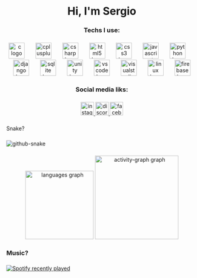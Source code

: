 <h1 align="center">Hi, I'm Sergio</h1>

###

<h3 align="center">Techs I use:</h3>

###

<div align="center">
  <img src="https://cdn.jsdelivr.net/gh/devicons/devicon/icons/c/c-original.svg" height="42" alt="c logo"  />
  <img width="21" />
  <img src="https://cdn.jsdelivr.net/gh/devicons/devicon/icons/cplusplus/cplusplus-original.svg" height="42" alt="cplusplus logo"  />
  <img width="21" />
  <img src="https://cdn.jsdelivr.net/gh/devicons/devicon/icons/csharp/csharp-original.svg" height="42" alt="csharp logo"  />
  <img width="21" />
  <img src="https://cdn.jsdelivr.net/gh/devicons/devicon/icons/html5/html5-original.svg" height="42" alt="html5 logo"  />
  <img width="21" />
  <img src="https://cdn.jsdelivr.net/gh/devicons/devicon/icons/css3/css3-original.svg" height="42" alt="css3 logo"  />
  <img width="21" />
  <img src="https://cdn.jsdelivr.net/gh/devicons/devicon/icons/javascript/javascript-original.svg" height="42" alt="javascript logo"  />
  <img width="21" />
  <img src="https://cdn.jsdelivr.net/gh/devicons/devicon/icons/python/python-original.svg" height="42" alt="python logo"  />
  <img width="21" />
  <img src="https://cdn.jsdelivr.net/gh/devicons/devicon/icons/django/django-plain.svg" height="42" alt="django logo"  />
  <img width="21" />
  <img src="https://cdn.jsdelivr.net/gh/devicons/devicon/icons/sqlite/sqlite-original.svg" height="42" alt="sqlite logo"  />
  <img width="21" />
  <img src="https://cdn.jsdelivr.net/gh/devicons/devicon/icons/unity/unity-original.svg" height="42" alt="unity logo"  />
  <img width="21" />
  <img src="https://cdn.jsdelivr.net/gh/devicons/devicon/icons/vscode/vscode-original.svg" height="42" alt="vscode logo"  />
  <img width="21" />
  <img src="https://cdn.jsdelivr.net/gh/devicons/devicon/icons/visualstudio/visualstudio-plain.svg" height="42" alt="visualstudio logo"  />
  <img width="21" />
  <img src="https://cdn.jsdelivr.net/gh/devicons/devicon/icons/linux/linux-original.svg" height="42" alt="linux logo"  />
  <img width="21" />
  <img src="https://cdn.jsdelivr.net/gh/devicons/devicon/icons/firebase/firebase-plain.svg" height="42" alt="firebase logo"  />
</div>

###

<h3 align="center">Social media liks:</h3>

###

<div align="center">
  <a href="https://www.instagram.com/zoms.erchxd/" target="_blank">
    <img src="https://img.shields.io/static/v1?message=Instagram&logo=instagram&label=&color=E4405F&logoColor=white&labelColor=&style=for-the-badge" height="35" alt="instagram logo"  />
  </a>
  <a href="https://discordapp.com/users/674052139789844551" target="_blank">
    <img src="https://img.shields.io/static/v1?message=Discord&logo=discord&label=&color=7289DA&logoColor=white&labelColor=&style=for-the-badge" height="35" alt="discord logo"  />
  </a>
  <a href="https://www.facebook.com/profile.php?id=100063843164987&locale=es_LA" target="_blank">
    <img src="https://img.shields.io/static/v1?message=Facebook&logo=facebook&label=&color=1877F2&logoColor=white&labelColor=&style=for-the-badge" height="35" alt="facebook logo"  />
  </a>
</div>

###

<p align="left">Snake?</p>

###

<picture>
  <source media="(prefers-color-scheme: dark)" srcset="https://raw.githubusercontent.com/sergio-rubin/tobiasmeyhoefer/output/github-snake-dark.svg" />
  <source media="(prefers-color-scheme: light)" srcset="https://raw.githubusercontent.com/sergio-rubin/tobiasmeyhoefer/output/github-snake.svg" />
  <img alt="github-snake" src="https://raw.githubusercontent.com/sergio-rubin/tobiasmeyhoefer/output/github-snake.svg" />
</picture>

###

<div align="center">
  <img src="https://github-readme-stats.vercel.app/api/top-langs?username=sergio-rubin&locale=en&hide_title=false&layout=compact&card_width=320&langs_count=6&theme=github_dark&hide_border=true&order=2" height="180" alt="languages graph"  />
  <img src="https://github-readme-activity-graph.vercel.app/graph?username=sergio-rubin&radius=16&theme=github-dark&area=true&order=5&custom_title=Contribution%20Graph&hide_border=true" height="220" alt="activity-graph graph"  />
</div>

###

<h3 align="left">Music?</h3>

###

<div align="left">
  <a href="https://open.spotify.com/user/Sergio Rubín">
    <img src="https://spotify-recently-played-readme.vercel.app/api?user=31c47ajbsltykjensnhvcyiba4nm" alt="Spotify recently played"  />
  </a>
</div>
